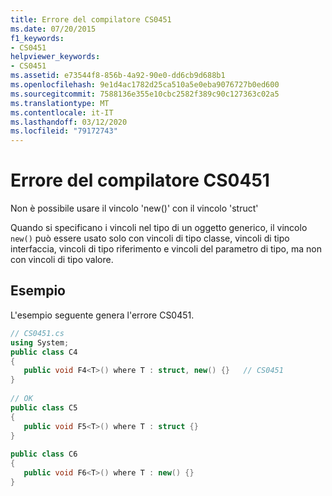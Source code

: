 ```yaml
---
title: Errore del compilatore CS0451
ms.date: 07/20/2015
f1_keywords:
- CS0451
helpviewer_keywords:
- CS0451
ms.assetid: e73544f8-856b-4a92-90e0-dd6cb9d688b1
ms.openlocfilehash: 9e1d4ac1782d25ca510a5e0eba9076727b0ed600
ms.sourcegitcommit: 7588136e355e10cbc2582f389c90c127363c02a5
ms.translationtype: MT
ms.contentlocale: it-IT
ms.lasthandoff: 03/12/2020
ms.locfileid: "79172743"
---
```

# <a name="compiler-error-cs0451"></a>Errore del compilatore CS0451
Non è possibile usare il vincolo 'new()' con il vincolo 'struct'  
  
 Quando si specificano i vincoli nel tipo di un oggetto generico, il vincolo `new()` può essere usato solo con vincoli di tipo classe, vincoli di tipo interfaccia, vincoli di tipo riferimento e vincoli del parametro di tipo, ma non con vincoli di tipo valore.  
  
## <a name="example"></a>Esempio  
 L'esempio seguente genera l'errore CS0451.  
  
```csharp  
// CS0451.cs  
using System;  
public class C4
{  
   public void F4<T>() where T : struct, new() {}   // CS0451  
}  
  
// OK  
public class C5  
{  
   public void F5<T>() where T : struct {}  
}  
  
public class C6  
{  
   public void F6<T>() where T : new() {}  
}  
```
